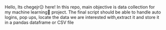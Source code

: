 Hello, Its chegejr😑 here!
In this repo, main objective is data collection for my machine learning👾 project.
The final script should be able to handle auto logins, pop ups, locate the data we are interested with,extract it and store it in a pandas dataframe or CSV file
